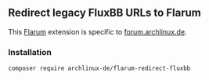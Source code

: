 ## Redirect legacy FluxBB URLs to Flarum

This [Flarum](https://flarum.org/) extension is specific to [forum.archlinux.de](https://forum.archlinux.de/).

### Installation

```sh
composer require archlinux-de/flarum-redirect-fluxbb
```
